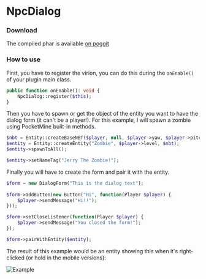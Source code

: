 # NpcDialog

### Download

The compiled phar is available [on poggit](https://poggit.pmmp.io/ci/GiantQuartz/NpcDialog/NpcDialog)

### How to use

First, you have to register the virion, you can do this during the `onEnable()` of your plugin main class.

```php
public function onEnable(): void {
    NpcDialog::register($this);
}
```

Then you have to spawn or get the object of the entity you want to have the dialog form (it can't be a player!). For
this example, I will spawn a zombie using PocketMine built-in methods.

 ```php
$nbt = Entity::createBaseNBT($player, null, $player->yaw, $player->pitch);
$entity = Entity::createEntity("Zombie", $player->level, $nbt);
$entity->spawnToAll();
 
$entity->setNameTag("Jerry The Zombie!");
 ```

Finally you will have to create the form and pair it with the entity.

```php
$form = new DialogForm("This is the dialog text");
 
$form->addButton(new Button("Hi", function(Player $player) {
    $player->sendMessage("Hi!!");
}));

$form->setCloseListener(function(Player $player) {
    $player->sendMessage("You closed the form!");
});

$form->pairWithEntity($entity);
```

The result of this example would be an entity showing this when it's right-clicked (or hold in the mobile versions):

![Example](https://i.imgur.com/468mQKF.png)
